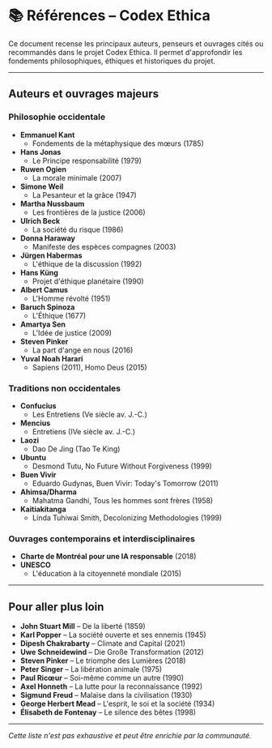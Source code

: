 # 📚 Références – Codex Ethica

Ce document recense les principaux auteurs, penseurs et ouvrages cités ou recommandés dans le projet Codex Ethica. Il permet d'approfondir les fondements philosophiques, éthiques et historiques du projet.

---

## Auteurs et ouvrages majeurs

### Philosophie occidentale
- **Emmanuel Kant**
  - Fondements de la métaphysique des mœurs (1785)
- **Hans Jonas**
  - Le Principe responsabilité (1979)
- **Ruwen Ogien**
  - La morale minimale (2007)
- **Simone Weil**
  - La Pesanteur et la grâce (1947)
- **Martha Nussbaum**
  - Les frontières de la justice (2006)
- **Ulrich Beck**
  - La société du risque (1986)
- **Donna Haraway**
  - Manifeste des espèces compagnes (2003)
- **Jürgen Habermas**
  - L'éthique de la discussion (1992)
- **Hans Küng**
  - Projet d'éthique planétaire (1990)
- **Albert Camus**
  - L'Homme révolté (1951)
- **Baruch Spinoza**
  - L'Éthique (1677)
- **Amartya Sen**
  - L'Idée de justice (2009)
- **Steven Pinker**
  - La part d'ange en nous (2016)
- **Yuval Noah Harari**
  - Sapiens (2011), Homo Deus (2015)

### Traditions non occidentales
- **Confucius**
  - Les Entretiens (Ve siècle av. J.-C.)
- **Mencius**
  - Entretiens (IVe siècle av. J.-C.)
- **Laozi**
  - Dao De Jing (Tao Te King)
- **Ubuntu**
  - Desmond Tutu, No Future Without Forgiveness (1999)
- **Buen Vivir**
  - Eduardo Gudynas, Buen Vivir: Today's Tomorrow (2011)
- **Ahimsa/Dharma**
  - Mahatma Gandhi, Tous les hommes sont frères (1958)
- **Kaitiakitanga**
  - Linda Tuhiwai Smith, Decolonizing Methodologies (1999)

### Ouvrages contemporains et interdisciplinaires
- **Charte de Montréal pour une IA responsable** (2018)
- **UNESCO**
  - L'éducation à la citoyenneté mondiale (2015)

---

## Pour aller plus loin

- **John Stuart Mill** – De la liberté (1859)
- **Karl Popper** – La société ouverte et ses ennemis (1945)
- **Dipesh Chakrabarty** – Climate and Capital (2021)
- **Uwe Schneidewind** – Die Große Transformation (2012)
- **Steven Pinker** – Le triomphe des Lumières (2018)
- **Peter Singer** – La libération animale (1975)
- **Paul Ricœur** – Soi-même comme un autre (1990)
- **Axel Honneth** – La lutte pour la reconnaissance (1992)
- **Sigmund Freud** – Malaise dans la civilisation (1930)
- **George Herbert Mead** – L'esprit, le soi et la société (1934)
- **Élisabeth de Fontenay** – Le silence des bêtes (1998)

---

*Cette liste n'est pas exhaustive et peut être enrichie par la communauté.* 